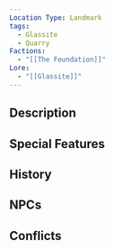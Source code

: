 ```yaml
---
Location Type: Landmark
tags:
  - Glassite
  - Quarry
Factions:
  - "[[The Foundation]]"
Lore:
  - "[[Glassite]]"
---
```

## Description

## Special Features

## History

## NPCs

## Conflicts